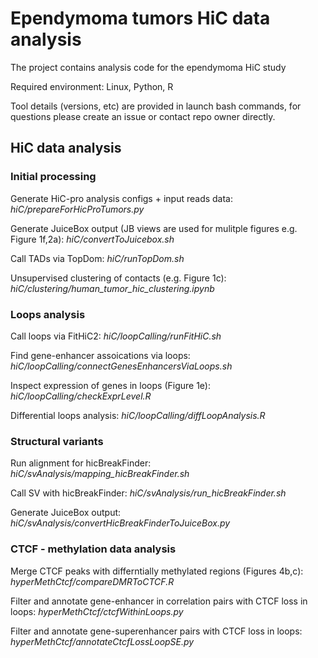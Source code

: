 # Ependymoma tumors HiC data analysis

The project contains analysis code for the ependymoma HiC study

Required environment: Linux, Python, R

Tool details (versions, etc) are provided in launch bash commands, for questions please create an issue or contact repo owner directly. 

## HiC data analysis

### Initial processing

Generate HiC-pro analysis configs + input reads data:
*hiC/prepareForHicProTumors.py*

Generate JuiceBox output (JB views are used for mulitple figures e.g. Figure 1f,2a):
*hiC/convertToJuicebox.sh*

Call TADs via TopDom:
*hiC/runTopDom.sh*

Unsupervised clustering of contacts (e.g. Figure 1c):
*hiC/clustering/human_tumor_hic_clustering.ipynb*


### Loops analysis

Call loops via FitHiC2:
*hiC/loopCalling/runFitHiC.sh*

Find gene-enhancer assoications via loops:
*hiC/loopCalling/connectGenesEnhancersViaLoops.sh*

Inspect expression of genes in loops (Figure 1e):
*hiC/loopCalling/checkExprLevel.R*

Differential loops analysis:
*hiC/loopCalling/diffLoopAnalysis.R*

### Structural variants ###

Run alignment for hicBreakFinder:
*hiC/svAnalysis/mapping_hicBreakFinder.sh*

Call SV with hicBreakFinder:
*hiC/svAnalysis/run_hicBreakFinder.sh*

Generate JuiceBox output:
*hiC/svAnalysis/convertHicBreakFinderToJuiceBox.py*

### CTCF - methylation data analysis

Merge CTCF peaks with differntially methylated regions (Figures 4b,c):
*hyperMethCtcf/compareDMRToCTCF.R*

Filter and annotate gene-enhancer in correlation pairs with CTCF loss in loops:
*hyperMethCtcf/ctcfWithinLoops.py*

Filter and annotate gene-superenhancer pairs with CTCF loss in loops:
*hyperMethCtcf/annotateCtcfLossLoopSE.py*
